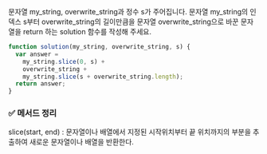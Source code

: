 문자열 my_string, overwrite_string과 정수 s가 주어집니다. 문자열 my_string의 인덱스 s부터 overwrite_string의 길이만큼을 문자열 overwrite_string으로 바꾼 문자열을 return 하는 solution 함수를 작성해 주세요.

```jsx
function solution(my_string, overwrite_string, s) {
  var answer =
    my_string.slice(0, s) +
    overwrite_string +
    my_string.slice(s + overwrite_string.length);
  return answer;
}
```

### ✅ 메서드 정리

slice(start, end) : 문자열이나 배열에서 지정된 시작위치부터 끝 위치까지의 부분을 추출하여 새로운 문자열이나 배열을 반환한다.

